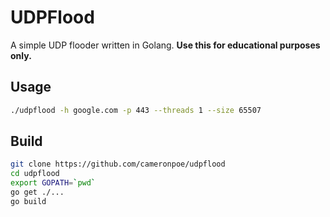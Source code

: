 # UDPFlood
A simple UDP flooder written in Golang. **Use this for educational purposes only.**

## Usage
```bash
./udpflood -h google.com -p 443 --threads 1 --size 65507
```

## Build
```bash
git clone https://github.com/cameronpoe/udpflood
cd udpflood
export GOPATH=`pwd`
go get ./...
go build
```
